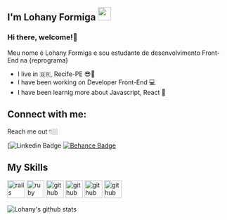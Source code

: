 
## I'm Lohany Formiga <img src="https://github.com/TheDudeThatCode/TheDudeThatCode/blob/master/Assets/Mario_Hello_Big.gif" width="30px">
### Hi there, welcome!👋
Meu nome é Lohany Formiga e sou estudante de desenvolvimento Front-End na {reprograma}
- I live in :brazil:, Recife-PE :sunglasses::sunrise:
- I have been working on Developer Front-End :computer:
- I have been learnig more about Javascript, React :sparkling_heart:

## Connect with me:
Reach me out 👇🏼

 [![Linkedin Badge](https://img.shields.io/badge/-LinkedIn-blue?style=flat-square&logo=Linkedin&logoColor=white&link=https:/)
 [![Behance Badge](https://www.behance.net/lohanyformiga/https://www.behance.net/lohanyformiga)](https://https://www.behance.net/lohanyformiga) 

## My Skills
<img src="https://devicon.dev/devicon.git/icons/html5/html5-original.svg" alt="rails" width="40" height="40" style="max-width:100%;"></img>
<img src="https://devicon.dev/devicon.git/icons/css3/css3-original.svg" alt="ruby" width="40" height="40" style="max-width:100%;"></img>
<img src="https://devicon.dev/devicon.git/icons/javascript/javascript-original.svg" alt="github" width="40" height="40" style="max-width:100%;"></img>
<img src="https://devicon.dev/devicon.git/icons/react/react-original-wordmark.svg" alt="github" width="40" height="40" style="max-width:100%;"></img>
<img src="https://devicon.dev/devicon.git/icons/bootstrap/bootstrap-plain.svg" alt="github" width="40" height="40" style="max-width:100%;"></img>
<img src="https://devicon.dev/devicon.git/icons/visualstudio/visualstudio-plain.svg" alt="github" width="40" height="40" style="max-width:100%;"></img>



![Lohany's github stats](https://github-readme-stats.vercel.app/api?username=lohanyformiga&show_icons=true&count_private=true&theme=radical)



<!--
**lohanyformiga** is a ✨ _special_ ✨ repository because its `README.md` (this file) appears on your GitHub profile.

Here are some ideas to get you started:

- 🔭 I’m currently working on ...
- 🌱 I’m currently learning ...
- 👯 I’m looking to collaborate on ...
- 🤔 I’m looking for help with ...
- 💬 Ask me about ...
- 📫 How to reach me: ...
- 😄 Pronouns: ...
- ⚡ Fun fact: ...
-->
